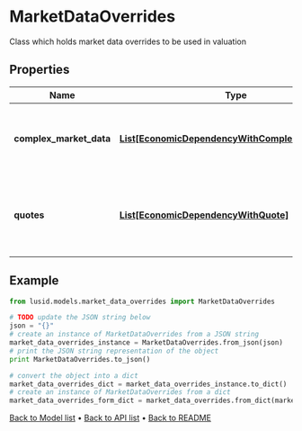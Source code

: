 # MarketDataOverrides

Class which holds market data overrides to be used in valuation

## Properties
Name | Type | Description | Notes
------------ | ------------- | ------------- | -------------
**complex_market_data** | [**List[EconomicDependencyWithComplexMarketData]**](EconomicDependencyWithComplexMarketData.md) | A list of EconomicDependency paired with quote data satisfying that economic dependency | [optional] 
**quotes** | [**List[EconomicDependencyWithQuote]**](EconomicDependencyWithQuote.md) | A list of EconomicDependency paired with a ComplexMarketData satisfying that economic dependency | [optional] 

## Example

```python
from lusid.models.market_data_overrides import MarketDataOverrides

# TODO update the JSON string below
json = "{}"
# create an instance of MarketDataOverrides from a JSON string
market_data_overrides_instance = MarketDataOverrides.from_json(json)
# print the JSON string representation of the object
print MarketDataOverrides.to_json()

# convert the object into a dict
market_data_overrides_dict = market_data_overrides_instance.to_dict()
# create an instance of MarketDataOverrides from a dict
market_data_overrides_form_dict = market_data_overrides.from_dict(market_data_overrides_dict)
```
[Back to Model list](../README.md#documentation-for-models) &#8226; [Back to API list](../README.md#documentation-for-api-endpoints) &#8226; [Back to README](../README.md)


